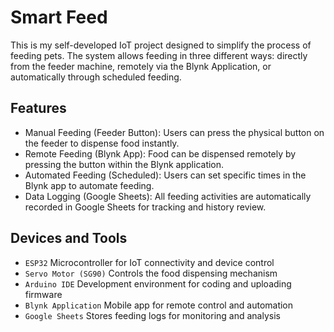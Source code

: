 # Smart Feed
This is my self-developed IoT project designed to simplify the process of feeding pets. The system allows feeding in three different ways: directly from the feeder machine, remotely via the Blynk Application, or automatically through scheduled feeding.

## Features
- Manual Feeding (Feeder Button): Users can press the physical button on the feeder to dispense food instantly.
- Remote Feeding (Blynk App): Food can be dispensed remotely by pressing the button within the Blynk application.
- Automated Feeding (Scheduled): Users can set specific times in the Blynk app to automate feeding.
- Data Logging (Google Sheets): All feeding activities are automatically recorded in Google Sheets for tracking and history review.

## Devices and Tools
- `ESP32` Microcontroller for IoT connectivity and device control
- `Servo Motor (SG90)` Controls the food dispensing mechanism
- `Arduino IDE` Development environment for coding and uploading firmware
- `Blynk Application` Mobile app for remote control and automation
- `Google Sheets` Stores feeding logs for monitoring and analysis

